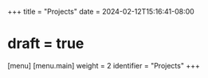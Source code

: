 +++
title = "Projects"
date = 2024-02-12T15:16:41-08:00
# draft = true
[menu]
 [menu.main]
  weight = 2
  identifier = "Projects"
+++
